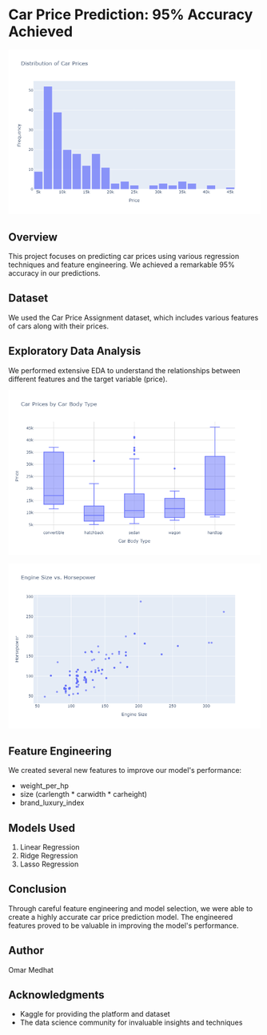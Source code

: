 # Car Price Prediction: 95% Accuracy Achieved

![Car Price Distribution](images/newplot.png)

## Overview

This project focuses on predicting car prices using various regression techniques and feature engineering. We achieved a remarkable 95% accuracy in our predictions.

## Dataset

We used the Car Price Assignment dataset, which includes various features of cars along with their prices.

## Exploratory Data Analysis

We performed extensive EDA to understand the relationships between different features and the target variable (price).

![Car Prices by Body Type](images/plot2.png)

![Engine Size vs Horsepower](images/plot3.png)

## Feature Engineering

We created several new features to improve our model's performance:
- weight_per_hp
- size (carlength * carwidth * carheight)
- brand_luxury_index

## Models Used

1. Linear Regression
2. Ridge Regression
3. Lasso Regression


## Conclusion

Through careful feature engineering and model selection, we were able to create a highly accurate car price prediction model. The engineered features proved to be valuable in improving the model's performance.


## Author

Omar Medhat


## Acknowledgments

- Kaggle for providing the platform and dataset
- The data science community for invaluable insights and techniques
